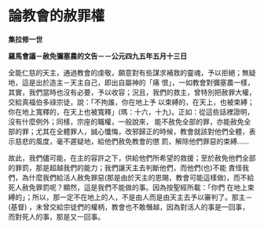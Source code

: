 # 論教會的赦罪權


**集拉修一世**

**羅馬會議－赦免彌塞農的文告－－公元四九五年五月十三日**





全能仁慈的天主，通過教會的虔敬，願意對有些謀求補救的靈魂，予以拒絕；無疑地，這是出於造主－天主自己，即出自屬神的「痛
恨」，一如教會對彌塞農一樣，其實，我們當時也沒有必要，予以收容；況且，我們的救主，曾特別把赦罪大權，交給真福伯多祿宗徒，說：「不拘誰，你在地上予
以束縛的，在天上，也被束縛；你在地上寬釋的，在天上也被寬釋」(瑪：十六，十九)。正如：從這些話裡證明，沒有什麼例外；同樣，宗座的職權，一般說來，
能不赦免全部的罪，亦能赦免全部的罪；尤其在全體罪人，誠心懺悔，改邪歸正的時候，教會就該對他們全體，表示慈悲的風度，毫不遲疑地，給他們赦免教會的懲
罰，解除他們罪惡的束縛......

故此，我們儘可能，在主的容許之下，供給他們所希望的救援；至於赦免他們全部的罪罰，那是超越我們的能力；我們讓天主去判斷他們，而他們(也)不能
責怪我們，為什麼我們給活人赦免罪惡(那是由於天主的恩賜，教會可能這樣做)，而不給死人赦免罪罰呢？顯然，這是我們不能做的事。因為按聖經所載：「你們
在地上束縛的」；所以，那一定不在地上的人，不是由人而是由天主去予以審判了。那主－(基督) 
，未曾交給宗徒們的權柄，教會也不敢僭越，因為對活人的事是一回事，而對死人的事，那是又一回事。

